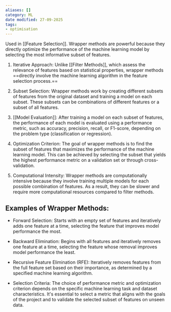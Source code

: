 ```yaml
---
aliases: []
category: ML
date modified: 27-09-2025
tags:
- optimisation
---
```

Used in [[Feature Selection]]. Wrapper methods are powerful because they directly optimize the performance of the machine learning model by selecting the most informative subset of features. 

1. Iterative Approach: Unlike [[Filter Methods]], which assess the relevance of features based on statistical properties, wrapper methods ==directly involve the machine learning algorithm in the feature selection process.==
   
2. Subset Selection: Wrapper methods work by creating different subsets of features from the original dataset and training a model on each subset. These subsets can be combinations of different features or a subset of all features.

3. [[Model Evaluation]]: After training a model on each subset of features, the performance of each model is evaluated using a performance metric, such as accuracy, precision, recall, or F1-score, depending on the problem type (classification or regression).

4. Optimization Criterion: The goal of wrapper methods is to find the subset of features that maximizes the performance of the machine learning model. This can be achieved by selecting the subset that yields the highest performance metric on a validation set or through cross-validation.

5. Computational Intensity: Wrapper methods are computationally intensive because they involve training multiple models for each possible combination of features. As a result, they can be slower and require more computational resources compared to filter methods.

## Examples of Wrapper Methods:

   - Forward Selection: Starts with an empty set of features and iteratively adds one feature at a time, selecting the feature that improves model performance the most.
    
   - Backward Elimination: Begins with all features and iteratively removes one feature at a time, selecting the feature whose removal improves model performance the least.
     
   - Recursive Feature Elimination (RFE): Iteratively removes features from the full feature set based on their importance, as determined by a specified machine learning algorithm.
     
   - Selection Criteria: The choice of performance metric and optimization criterion depends on the specific machine learning task and dataset characteristics. It's essential to select a metric that aligns with the goals of the project and to validate the selected subset of features on unseen data.

